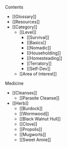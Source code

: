 Contents
- [[Glossary]]
- [[Resources]]
- [[Category]]
  - [[Level]]
    - [[Survival]]
    - [[Basics]]
    - [[Nomadic]]
    - [[Householding]]
    - [[Homesteading]]
    - [[Terratory]]
    - [[Self-Dev]]
  - [[Area of Interest]]

Medicine
- [[Cleanses]]
  - [[Parasite Cleanse]]
- [[Herb]]
  - [[Burdock]]
  - [[Wormwood]]
  - [[Black Walnut Hull]]
  - [[Clove]]
  - [[Propolis]]
  - [[Mugworts]]
  - [[Sweet Annie]]

